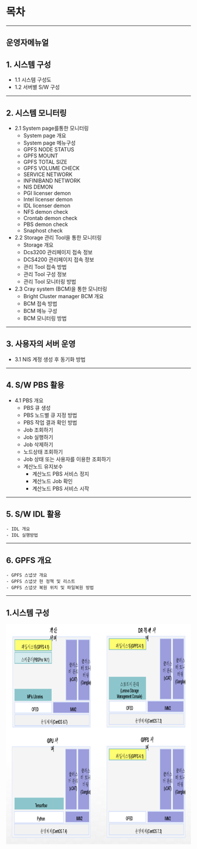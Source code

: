 # **목차**
----------
## 운영자메뉴얼
## 1. 시스템 구성
- 1.1 시스템 구성도
- 1.2 서버별 S/W 구성
-----------------
## 2. 시스템 모니터링
- 2.1 System page를통한 모니터링
   - System page 개요
   - System page 메뉴구성 
	* GPFS NODE STATUS
	* GPFS MOUNT 
	* GPFS TOTAL SIZE
	* GPFS VOLUME CHECK
	* SERVICE NETWORK
	* INFINIBAND NETWORK
	* NIS DEMON
	* PGI licenser demon
	* Intel licenser demon
	* IDL licenser demon
	* NFS demon check
	* Crontab demon check
	* PBS demon check 
	* Snaphost check     
- 2.2 Storage 관리 Tool을 통한 모니터링
	- Storage 개요
	- Dcs3200 관리페이지 접속 정보
	- DCS4200 관리페이지 접속 정보
	- 관리 Tool 접속 방법
	- 관리 Tool 구성 정보
	- 관리 Tool 모니터링 방법
- 2.3 Cray system (BCM)을 통한 모니터링
	- Bright Cluster manager BCM 개요
	- BCM 접속 방법
	- BCM 메뉴 구성 
	- BCM 모니터링 방법
------------------
## 3. 사용자의 서버 운영
- 3.1 NIS 계정 생성 후 동기화 방법
---------------  
## 4. S/W PBS 활용
- 4.1 PBS 개요
	- PBS 큐 생성
	- PBS 노드별 큐 지정 방법 
	- PBS 작업 결과 확인 방법
	- Job 조회하기
	- Job 실행하기
	- Job 삭제하기
	- 노드상태 조회하기
	- Job 상태 또는 사용자를 이용한 조회하기
	- 계산노드 유지보수
		- 계산노드 PBS 서비스 정지
		- 계산노드 Job 확인
		- 계산노드 PBS 서비스 시작
---------------  
## 5. S/W IDL 활용
	- IDL 개요
	- IDL 실행방법
---------------
## 6. GPFS 개요
	- GPFS 스냅샷 개요
	- GPFS 스냅샷 현 정책 및 리스트
	- GPFS 스냅샷 복원 위치 및 파일복원 방법
---------------

## 1.시스템 구성
<img src="https://github.com/jjune88/tests/blob/master/png/system.png" width="800" height="600">

